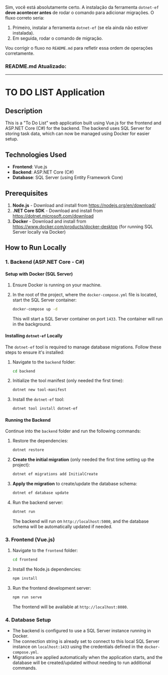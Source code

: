 Sim, você está absolutamente certo. A instalação da ferramenta `dotnet-ef` **deve acontecer antes** de rodar o comando para adicionar migrações. O fluxo correto seria:

1. Primeiro, instalar a ferramenta `dotnet-ef` (se ela ainda não estiver instalada).
2. Em seguida, rodar o comando de migração.

Vou corrigir o fluxo no `README.md` para refletir essa ordem de operações corretamente.

### **README.md Atualizado:**

---

# TO DO LIST Application

## Description
This is a "To Do List" web application built using Vue.js for the frontend and ASP.NET Core (C#) for the backend. The backend uses SQL Server for storing task data, which can now be managed using Docker for easier setup.

## Technologies Used
- **Frontend**: Vue.js
- **Backend**: ASP.NET Core (C#)
- **Database**: SQL Server (using Entity Framework Core)

## Prerequisites
1. **Node.js** - Download and install from https://nodejs.org/en/download/
2. **.NET Core SDK** - Download and install from https://dotnet.microsoft.com/download
3. **Docker** - Download and install from https://www.docker.com/products/docker-desktop (for running SQL Server locally via Docker)

## How to Run Locally

### 1. Backend (ASP.NET Core - C#)

#### Setup with Docker (SQL Server)
1. Ensure Docker is running on your machine.

2. In the root of the project, where the `docker-compose.yml` file is located, start the SQL Server container:
    ```bash
    docker-compose up -d
    ```

   This will start a SQL Server container on port `1433`. The container will run in the background.

#### Installing `dotnet-ef` Locally
The `dotnet-ef` tool is required to manage database migrations. Follow these steps to ensure it's installed:

1. Navigate to the `backend` folder:
    ```bash
    cd backend
    ```
   
2. Initialize the tool manifest (only needed the first time):
    ```bash
    dotnet new tool-manifest
    ```

3. Install the `dotnet-ef` tool:
    ```bash
    dotnet tool install dotnet-ef
    ```

#### Running the Backend
Continue into the `backend` folder and run the following commands:

1. Restore the dependencies:
    ```bash
    dotnet restore
    ```

2. **Create the initial migration** (only needed the first time setting up the project):
    ```bash
    dotnet ef migrations add InitialCreate
    ```

3. **Apply the migration** to create/update the database schema:
    ```bash
    dotnet ef database update
    ```

4. Run the backend server:
    ```bash
    dotnet run
    ```

   The backend will run on `http://localhost:5000`, and the database schema will be automatically updated if needed.

### 3. Frontend (Vue.js)
1. Navigate to the `frontend` folder:
    ```bash
    cd frontend
    ```

2. Install the Node.js dependencies:
    ```bash
    npm install
    ```

3. Run the frontend development server:
    ```bash
    npm run serve
    ```

   The frontend will be available at `http://localhost:8080`.

### 4. Database Setup
- The backend is configured to use a SQL Server instance running in Docker.
- The connection string is already set to connect to this local SQL Server instance on `localhost:1433` using the credentials defined in the `docker-compose.yml`.
- Migrations are applied automatically when the application starts, and the database will be created/updated without needing to run additional commands.